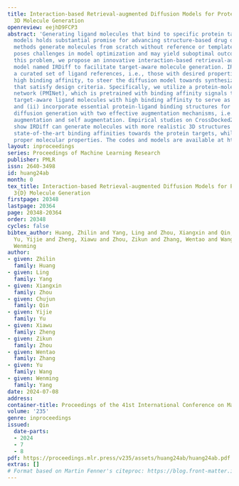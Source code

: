 ```yaml
---
title: Interaction-based Retrieval-augmented Diffusion Models for Protein-specific
  3D Molecule Generation
openreview: eejhD9FCP3
abstract: 'Generating ligand molecules that bind to specific protein targets via generative
  models holds substantial promise for advancing structure-based drug design. Existing
  methods generate molecules from scratch without reference or template ligands, which
  poses challenges in model optimization and may yield suboptimal outcomes. To address
  this problem, we propose an innovative interaction-based retrieval-augmented diffusion
  model named IRDiff to facilitate target-aware molecule generation. IRDiff leverages
  a curated set of ligand references, i.e., those with desired properties such as
  high binding affinity, to steer the diffusion model towards synthesizing ligands
  that satisfy design criteria. Specifically, we utilize a protein-molecule interaction
  network (PMINet), which is pretrained with binding affinity signals to: (i) retrieve
  target-aware ligand molecules with high binding affinity to serve as references,
  and (ii) incorporate essential protein-ligand binding structures for steering molecular
  diffusion generation with two effective augmentation mechanisms, i.e., retrieval
  augmentation and self augmentation. Empirical studies on CrossDocked2020 dataset
  show IRDiff can generate molecules with more realistic 3D structures and achieve
  state-of-the-art binding affinities towards the protein targets, while maintaining
  proper molecular properties. The codes and models are available at https://github.com/YangLing0818/IRDiff'
layout: inproceedings
series: Proceedings of Machine Learning Research
publisher: PMLR
issn: 2640-3498
id: huang24ab
month: 0
tex_title: Interaction-based Retrieval-augmented Diffusion Models for Protein-specific
  3{D} Molecule Generation
firstpage: 20348
lastpage: 20364
page: 20348-20364
order: 20348
cycles: false
bibtex_author: Huang, Zhilin and Yang, Ling and Zhou, Xiangxin and Qin, Chujun and
  Yu, Yijie and Zheng, Xiawu and Zhou, Zikun and Zhang, Wentao and Wang, Yu and Yang,
  Wenming
author:
- given: Zhilin
  family: Huang
- given: Ling
  family: Yang
- given: Xiangxin
  family: Zhou
- given: Chujun
  family: Qin
- given: Yijie
  family: Yu
- given: Xiawu
  family: Zheng
- given: Zikun
  family: Zhou
- given: Wentao
  family: Zhang
- given: Yu
  family: Wang
- given: Wenming
  family: Yang
date: 2024-07-08
address:
container-title: Proceedings of the 41st International Conference on Machine Learning
volume: '235'
genre: inproceedings
issued:
  date-parts:
  - 2024
  - 7
  - 8
pdf: https://proceedings.mlr.press/v235/assets/huang24ab/huang24ab.pdf
extras: []
# Format based on Martin Fenner's citeproc: https://blog.front-matter.io/posts/citeproc-yaml-for-bibliographies/
---
```

